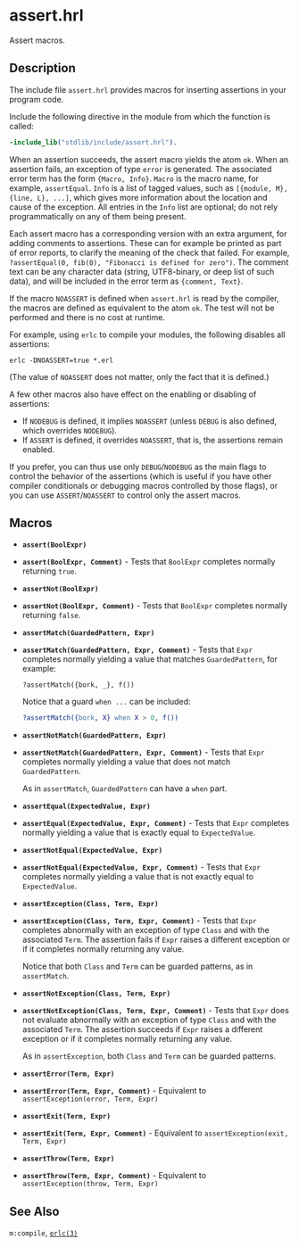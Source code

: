 <!--
%CopyrightBegin%

Copyright Ericsson AB 2023-2024. All Rights Reserved.

Licensed under the Apache License, Version 2.0 (the "License");
you may not use this file except in compliance with the License.
You may obtain a copy of the License at

    http://www.apache.org/licenses/LICENSE-2.0

Unless required by applicable law or agreed to in writing, software
distributed under the License is distributed on an "AS IS" BASIS,
WITHOUT WARRANTIES OR CONDITIONS OF ANY KIND, either express or implied.
See the License for the specific language governing permissions and
limitations under the License.

%CopyrightEnd%
-->
# assert.hrl

Assert macros.

## Description

The include file `assert.hrl` provides macros for inserting assertions in your
program code.

Include the following directive in the module from which the function is called:

```erlang
-include_lib("stdlib/include/assert.hrl").
```

When an assertion succeeds, the assert macro yields the atom `ok`. When an
assertion fails, an exception of type `error` is generated. The associated error
term has the form `{Macro, Info}`. `Macro` is the macro name, for example,
`assertEqual`. `Info` is a list of tagged values, such as
`[{module, M}, {line, L}, ...]`, which gives more information about the location
and cause of the exception. All entries in the `Info` list are optional; do not
rely programmatically on any of them being present.

Each assert macro has a corresponding version with an extra argument, for adding
comments to assertions. These can for example be printed as part of error
reports, to clarify the meaning of the check that failed. For example,
`?assertEqual(0, fib(0), "Fibonacci is defined for zero")`. The comment text can
be any character data (string, UTF8-binary, or deep list of such data), and will
be included in the error term as `{comment, Text}`.

If the macro `NOASSERT` is defined when `assert.hrl` is read by the compiler,
the macros are defined as equivalent to the atom `ok`. The test will not be
performed and there is no cost at runtime.

For example, using `erlc` to compile your modules, the following disables all
assertions:

```text
erlc -DNOASSERT=true *.erl
```

(The value of `NOASSERT` does not matter, only the fact that it is defined.)

A few other macros also have effect on the enabling or disabling of assertions:

- If `NODEBUG` is defined, it implies `NOASSERT` (unless `DEBUG` is also
  defined, which overrides `NODEBUG`).
- If `ASSERT` is defined, it overrides `NOASSERT`, that is, the assertions
  remain enabled.

If you prefer, you can thus use only `DEBUG`/`NODEBUG` as the main flags to
control the behavior of the assertions (which is useful if you have other
compiler conditionals or debugging macros controlled by those flags), or you can
use `ASSERT`/`NOASSERT` to control only the assert macros.

## Macros

- **`assert(BoolExpr)`**

- **`assert(BoolExpr, Comment)`** - Tests that `BoolExpr` completes normally
  returning `true`.

- **`assertNot(BoolExpr)`**

- **`assertNot(BoolExpr, Comment)`** - Tests that `BoolExpr` completes normally
  returning `false`.

- **`assertMatch(GuardedPattern, Expr)`**

- **`assertMatch(GuardedPattern, Expr, Comment)`** - Tests that `Expr` completes
  normally yielding a value that matches `GuardedPattern`, for example:

  ```text
  ?assertMatch({bork, _}, f())
  ```

  Notice that a guard `when ...` can be included:

  ```erlang
  ?assertMatch({bork, X} when X > 0, f())
  ```

- **`assertNotMatch(GuardedPattern, Expr)`**

- **`assertNotMatch(GuardedPattern, Expr, Comment)`** - Tests that `Expr`
  completes normally yielding a value that does not match `GuardedPattern`.

  As in `assertMatch`, `GuardedPattern` can have a `when` part.

- **`assertEqual(ExpectedValue, Expr)`**

- **`assertEqual(ExpectedValue, Expr, Comment)`** - Tests that `Expr` completes
  normally yielding a value that is exactly equal to `ExpectedValue`.

- **`assertNotEqual(ExpectedValue, Expr)`**

- **`assertNotEqual(ExpectedValue, Expr, Comment)`** - Tests that `Expr`
  completes normally yielding a value that is not exactly equal to
  `ExpectedValue`.

- **`assertException(Class, Term, Expr)`**

- **`assertException(Class, Term, Expr, Comment)`** - Tests that `Expr`
  completes abnormally with an exception of type `Class` and with the associated
  `Term`. The assertion fails if `Expr` raises a different exception or if it
  completes normally returning any value.

  Notice that both `Class` and `Term` can be guarded patterns, as in
  `assertMatch`.

- **`assertNotException(Class, Term, Expr)`**

- **`assertNotException(Class, Term, Expr, Comment)`** - Tests that `Expr` does
  not evaluate abnormally with an exception of type `Class` and with the
  associated `Term`. The assertion succeeds if `Expr` raises a different
  exception or if it completes normally returning any value.

  As in `assertException`, both `Class` and `Term` can be guarded patterns.

- **`assertError(Term, Expr)`**

- **`assertError(Term, Expr, Comment)`** - Equivalent to
  `assertException(error, Term, Expr)`

- **`assertExit(Term, Expr)`**

- **`assertExit(Term, Expr, Comment)`** - Equivalent to
  `assertException(exit, Term, Expr)`

- **`assertThrow(Term, Expr)`**

- **`assertThrow(Term, Expr, Comment)`** - Equivalent to
  `assertException(throw, Term, Expr)`

## See Also

`m:compile`, [`erlc(3)`](`e:erts:erlc_cmd.md`)
